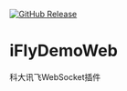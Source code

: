 [![GitHub Release](https://img.shields.io/github/v/release/eonelv/iFlyDemoWeb)](https://github.com/eonelv/iFlyDemoWeb/releases)
# iFlyDemoWeb
科大讯飞WebSocket插件
